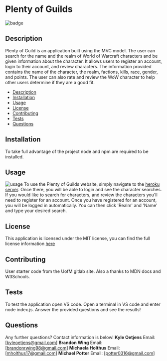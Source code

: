 # Plenty of Guilds
  ![badge](https://img.shields.io/badge/license-MIT-important)
  
## Description
Plenty of Guild is an application built using the MVC model. The user can search for the name and the realm of World of Warcraft characters and be given information about the character. It allows users to register an account, login to their account, and review characters. The information provided contains the name of the character, the realm, factions, kills, race, gender, and points. The user can also rate and review the WoW character to help other users determine if they are a good fit.  
- [Description](#description)
- [Installation](#installation)
- [Usage](#usage)
- [License](#license)
- [Contributing](#contributing)
- [Tests](#tests)
- [Questions](#questions)

## Installation
To take full advantage of the project node and npm are required to be installed.
## Usage
![usage](./assets/)
To use the Plenty of Guilds website, simply navigate to the [heroku server](https://plenty-of-guilds.herokuapp.com/). Once there, you will be able to login and see the character searches. If you would like to search for characters, and review the characters you'll need to register for an account. Once you have registered for an account, you will be logged in automatically. You can then click 'Realm' and 'Name' and type your desired search.
## License
This application is licensed under the MIT license, you can find the full license information [here](https://github.com/Micheala-H/plenty-of-guilds/blob/main/LICENSE)
## Contributing
User starter code from the UofM gitlab site. Also a thanks to MDN docs and W3Schools.
## Tests
To test the application open VS code. Open a terminal in VS code and enter node index.js. Answer the provided questions and see the results!
## Questions
Any further questions? Contact information is below!
**Kyle Oetjens**
Email: [kyleoetjens@gmail.com]
**Brandon Wing**
Email: [brandonrwing98@gmail.com]
**Michaela Holthus**
Email: [mholthus17@gmail.com]
**Michael Potter**
Email: [potter0316@gmail.com]
